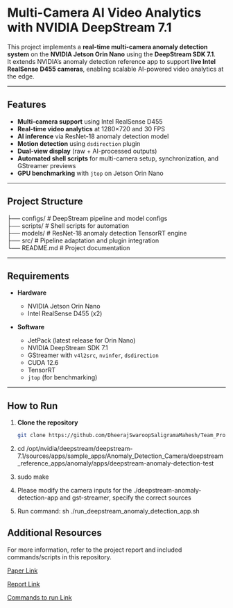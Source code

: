 # Multi-Camera AI Video Analytics with NVIDIA DeepStream 7.1

This project implements a **real-time multi-camera anomaly detection system** on the **NVIDIA Jetson Orin Nano** using the **DeepStream SDK 7.1**.  
It extends NVIDIA’s anomaly detection reference app to support **live Intel RealSense D455 cameras**, enabling scalable AI-powered video analytics at the edge.

---

## Features
- **Multi-camera support** using Intel RealSense D455
- **Real-time video analytics** at 1280×720 and 30 FPS
- **AI inference** via ResNet-18 anomaly detection model
- **Motion detection** using `dsdirection` plugin
- **Dual-view display** (raw + AI-processed outputs)
- **Automated shell scripts** for multi-camera setup, synchronization, and GStreamer previews
- **GPU benchmarking** with `jtop` on Jetson Orin Nano

---

## Project Structure
├── configs/ # DeepStream pipeline and model configs<br>
├── scripts/ # Shell scripts for automation<br>
├── models/ # ResNet-18 anomaly detection TensorRT engine<br>
├── src/ # Pipeline adaptation and plugin integration<br>
└── README.md # Project documentation<br>


---

## Requirements
- **Hardware**
  - NVIDIA Jetson Orin Nano
  - Intel RealSense D455 (x2)

- **Software**
  - JetPack (latest release for Orin Nano)
  - NVIDIA DeepStream SDK 7.1
  - GStreamer with `v4l2src`, `nvinfer`, `dsdirection`
  - CUDA 12.6
  - TensorRT
  - `jtop` (for benchmarking)

---

## How to Run
1. **Clone the repository**
   ```bash
   git clone https://github.com/DheerajSwaroopSaligramaMahesh/Team_Project-Anomaly_Detection.git

2. cd /opt/nvidia/deepstream/deepstream-7.1/sources/apps/sample_apps/Anomaly_Detection_Camera/deepstream_reference_apps/anomaly/apps/deepstream-anomaly-detection-test

3. sudo make

4. Please modify the camera inputs for the ./deepstream-anomaly-detection-app and gst-streamer, specify the correct sources
  
5. Run command: sh ./run_deepstream_anomaly_detection_app.sh


## Additional Resources

For more information, refer to the project report and included commands/scripts in this repository.

[Paper Link](https://github.com/DheerajSwaroopSaligramaMahesh/Team_Project-Anomaly_Detection/blob/main/Anomaly_Detection_Project/Nvidia_Multi-Cam_AI_Video_Analytics_Using_DeepStream_SDK_7.1.pdf)

[Report Link](https://github.com/DheerajSwaroopSaligramaMahesh/Team_Project-Anomaly_Detection/blob/main/Anomaly_Detection_Project/Report_Nvidia_Orin_Nano_ss25.pdf)

[Commands to run Link](https://github.com/DheerajSwaroopSaligramaMahesh/Team_Project-Anomaly_Detection/blob/main/Anomaly_Detection_Project/Commands.txt)
